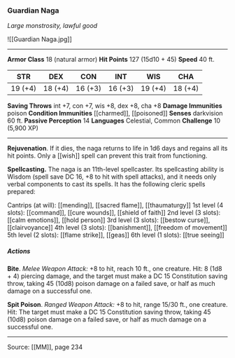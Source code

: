 ### Guardian Naga
_Large monstrosity, lawful good_

![[Guardian Naga.jpg]]




---

**Armor Class** 18 (natural armor)
**Hit Points** 127 (15d10 + 45)
**Speed** 40 ft.

| STR     | DEX     | CON     | INT     | WIS     | CHA     |
|---------|---------|---------|---------|---------|---------|
| 19 (+4) | 18 (+4) | 16 (+3) | 16 (+3) | 19 (+4) | 18 (+4) |

**Saving Throws** int +7, con +7, wis +8, dex +8, cha +8
**Damage Immunities** poison
**Condition Immunities** [[charmed]], [[poisoned]]
**Senses** darkvision 60 ft.
**Passive Perception** 14
**Languages** Celestial, Common
**Challenge** 10 (5,900 XP)

---

**Rejuvenation**. If it dies, the naga returns to life in 1d6 days and regains all its hit points. Only a [[wish]] spell can prevent this trait from functioning.

**Spellcasting.** The naga is an 11th-level spellcaster. Its spellcasting ability is Wisdom (spell save DC 16, +8 to hit with spell attacks), and it needs only verbal components to cast its spells. It has the following cleric spells prepared:

Cantrips (at will): [[mending]], [[sacred flame]], [[thaumaturgy]]
1st level (4 slots): [[command]], [[cure wounds]], [[shield of faith]]
2nd level (3 slots): [[calm emotions]], [[hold person]]
3rd level (3 slots): [[bestow curse]], [[clairvoyance]]
4th level (3 slots): [[banishment]], [[freedom of movement]]
5th level (2 slots): [[flame strike]], [[geas]]
6th level (1 slots): [[true seeing]]

##### Actions
**Bite**. _Melee Weapon Attack:_ +8 to hit, reach 10 ft., one creature. Hit: 8 (1d8 + 4) piercing damage, and the target must make a DC 15 Constitution saving throw, taking 45 (10d8) poison damage on a failed save, or half as much damage on a successful one.

**Spit Poison**. _Ranged Weapon Attack:_ +8 to hit, range 15/30 ft., one creature. Hit: The target must make a DC 15 Constitution saving throw, taking 45 (10d8) poison damage on a failed save, or half as much damage on a successful one.


---

Source: [[MM]], page 234